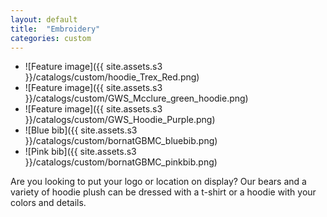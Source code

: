 ```yaml
---
layout: default
title:  "Embroidery"
categories: custom
---
```


- ![Feature image]({{ site.assets.s3 }}/catalogs/custom/hoodie_Trex_Red.png)
- ![Feature image]({{ site.assets.s3 }}/catalogs/custom/GWS_Mcclure_green_hoodie.png)
- ![Feature image]({{ site.assets.s3 }}/catalogs/custom/GWS_Hoodie_Purple.png)
- ![Blue bib]({{ site.assets.s3 }}/catalogs/custom/bornatGBMC_bluebib.png)
- ![Pink bib]({{ site.assets.s3 }}/catalogs/custom/bornatGBMC_pinkbib.png)

Are you looking to put your logo or location on display? Our bears and
a variety of hoodie plush can be dressed with a t-shirt or a
hoodie with your colors and details.